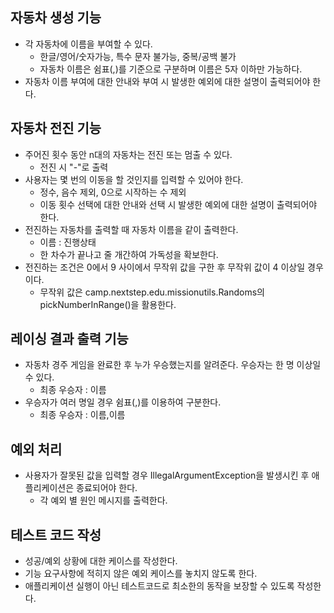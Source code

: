 ## 자동차 생성 기능
- 각 자동차에 이름을 부여할 수 있다. 
  - 한글/영어/숫자가능, 특수 문자 불가능, 중복/공백 불가
  - 자동차 이름은 쉼표(,)를 기준으로 구분하며 이름은 5자 이하만 가능하다.
- 자동차 이름 부여에 대한 안내와 부여 시 발생한 예외에 대한 설명이 출력되어야 한다.

## 자동차 전진 기능
- 주어진 횟수 동안 n대의 자동차는 전진 또는 멈출 수 있다. 
  - 전진 시 "-"로 출력
- 사용자는 몇 번의 이동을 할 것인지를 입력할 수 있어야 한다.
  - 정수, 음수 제외, 0으로 시작하는 수 제외
  - 이동 횟수 선택에 대한 안내와 선택 시 발생한 예외에 대한 설명이 출력되어야 한다.
- 전진하는 자동차를 출력할 때 자동차 이름을 같이 출력한다. 
  - 이름 : 진행상태
  - 한 차수가 끝나고 줄 개간하여 가독성을 확보한다.
- 전진하는 조건은 0에서 9 사이에서 무작위 값을 구한 후 무작위 값이 4 이상일 경우이다.
  - 무작위 값은 camp.nextstep.edu.missionutils.Randoms의 pickNumberInRange()을 활용한다.

## 레이싱 결과 출력 기능
- 자동차 경주 게임을 완료한 후 누가 우승했는지를 알려준다. 우승자는 한 명 이상일 수 있다. 
  - 최종 우승자 : 이름 
- 우승자가 여러 명일 경우 쉼표(,)를 이용하여 구분한다.
  - 최종 우승자 : 이름,이름

## 예외 처리
- 사용자가 잘못된 값을 입력할 경우 IllegalArgumentException을 발생시킨 후 애플리케이션은 종료되어야 한다.
  - 각 예외 별 원인 메시지를 출력한다.

## 테스트 코드 작성
- 성공/예외 상황에 대한 케이스를 작성한다.
- 기능 요구사항에 적히지 않은 예외 케이스를 놓치지 않도록 한다.
- 애플리케이션 실행이 아닌 테스트코드로 최소한의 동작을 보장할 수 있도록 작성한다.